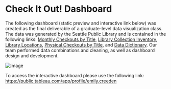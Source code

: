 # Check It Out! Dashboard

The following dashboard (static preview and interactive link below) was created as the final deliverable of a graduate-level data visualization class. The data was generated by the Seattle Public Library and  is contained in the following links: [Monthly Checkouts by Title](https://data.seattle.gov/Community/Checkouts-by-Title/tmmm-ytt6), [Library Collection Inventory](https://data.seattle.gov/Community/Library-Collection-Inventory/6vkj-f5xf), [Library Locations](https://data.seattle.gov/dataset/Seattle-Public-Libraries/id7u-w2mt), [Physical Checkouts by Title](https://data.seattle.gov/Community/Checkouts-By-Title-Physical-Items-/5src-czff), and [Data Dictionary](https://data.seattle.gov/Community/Integrated-Library-System-ILS-Data-Dictionary/pbt3-ytbc). Our team performed data combinations and cleaning, as well as dashboard design and development.

![image](https://user-images.githubusercontent.com/117477142/212448387-dc63f257-62d9-4c26-8c68-fcf7359d3d04.png)

To access the interactive dashboard please use the following link: https://public.tableau.com/app/profile/emily.creeden
